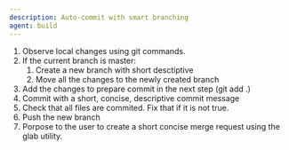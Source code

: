 ```yaml
---
description: Auto-commit with smart branching
agent: build
---
```


1. Observe local changes using git commands.
2. If the current branch is master:
   1. Create a new branch with short desctiptive
   2. Move all the changes to the newly created branch
3. Add the changes to prepare commit in the next step (git add .)
4. Commit with a short, concise, descriptive commit message
5. Check that all files are commited. Fix that if it is not true.
6. Push the new branch
7. Porpose to the user to create a short concise merge request using the glab utility.
